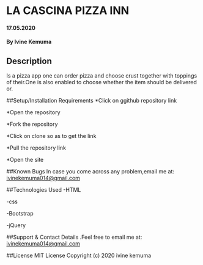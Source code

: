 # LA CASCINA PIZZA INN
#### 17.05.2020
#### By Ivine Kemuma
## Description
  Is a pizza app one can order pizza and choose crust together with toppings of their.One is also enabled to choose whether the item should be delivered or.

##Setup/Installation Requirements
  *Click on ggithub repository link

  *Open the repository

  *Fork the repository

  *Click on clone so as to get the link
  
  *Pull the repository link

  *Open the site

##Known Bugs
   In case you come across any problem,email me at:
         ivinekemuma014@gmail.com

##Technologies Used
  -HTML

  -css

  -Bootstrap

  -jQuery

##Support & Contact Details
  .Feel free to email me at:
     ivinekemuma014@gmail.com

##License
     MIT License Copyright (c) 2020 
         ivine kemuma

